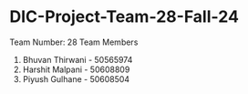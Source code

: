 # DIC-Project-Team-28-Fall-24
Team Number: 28
Team Members
1. Bhuvan Thirwani - 50565974
2. Harshit Malpani - 50608809
3. Piyush Gulhane  - 50608504
